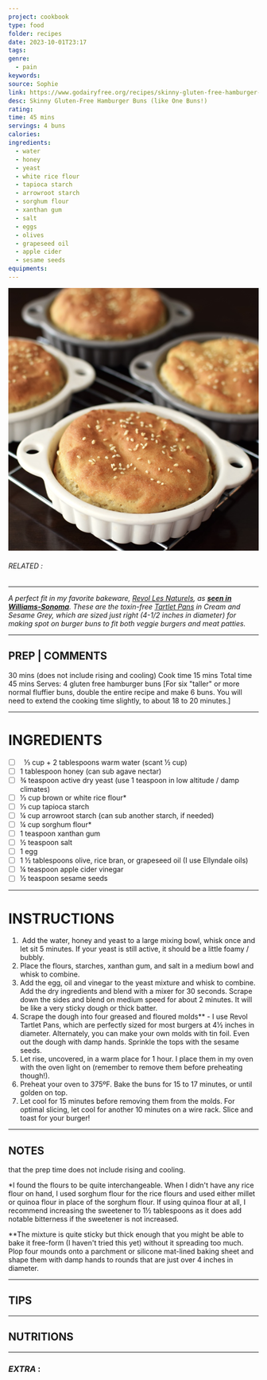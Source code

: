 ```yaml
---
project: cookbook
type: food
folder: recipes
date: 2023-10-01T23:17
tags: 
genre:
  - pain
keywords: 
source: Sophie
link: https://www.godairyfree.org/recipes/skinny-gluten-free-hamburger-buns
desc: Skinny Gluten-Free Hamburger Buns (like One Buns!)
rating: 
time: 45 mins
servings: 4 buns
calories: 
ingredients:
  - water
  - honey
  - yeast
  - white rice flour
  - tapioca starch
  - arrowroot starch
  - sorghum flour
  - xanthan gum
  - salt
  - eggs
  - olives
  - grapeseed oil
  - apple cider
  - sesame seeds
equipments:
---
```


![IMAGE](image_648.png)

###### *RELATED* : 
---
_A perfect fit in my favorite bakeware, [Revol Les Naturels](http://www.revol1768.com/us/43-les-naturels), as **[seen in Williams-Sonoma](http://www.williams-sonoma.com/products/revol-porcelain-tartlet-pans/?cm_src=AutoRel)**. These are the toxin-free [Tartlet Pans](http://www.revol1768.com/us/ramekins-and-souffles/118-les-naturels-set-of-2-tartlet-pans.html) in Cream and Sesame Grey, which are sized just right (4-1/2 inches in diameter) for making spot on burger buns to fit both veggie burgers and meat patties._

---
## PREP | COMMENTS

30 mins (does not include rising and cooling)
Cook time 15 mins
Total time 45 mins
Serves: 4 gluten free hamburger buns [For six "taller" or more normal fluffier buns, double the entire recipe and make 6 buns. You will need to extend the cooking time slightly, to about 18 to 20 minutes.]

---
# INGREDIENTS

- [ ]   ⅓ cup + 2 tablespoons warm water (scant ½ cup)
- [ ] 1 tablespoon honey (can sub agave nectar)
- [ ] ¾ teaspoon active dry yeast (use 1 teaspoon in low altitude / damp climates)
- [ ] ⅓ cup brown or white rice flour*
- [ ] ⅓ cup tapioca starch
- [ ] ¼ cup arrowroot starch (can sub another starch, if needed)
- [ ] ¼ cup sorghum flour*
- [ ] 1 teaspoon xanthan gum
- [ ] ½ teaspoon salt
- [ ] 1 egg
- [ ] 1 ½ tablespoons olive, rice bran, or grapeseed oil (I use Ellyndale oils)
- [ ] ¼ teaspoon apple cider vinegar
- [ ] ½ teaspoon sesame seeds

---
# INSTRUCTIONS

1.  Add the water, honey and yeast to a large mixing bowl, whisk once and let sit 5 minutes. If your yeast is still active, it should be a little foamy / bubbly.
2. Place the flours, starches, xanthan gum, and salt in a medium bowl and whisk to combine.
3. Add the egg, oil and vinegar to the yeast mixture and whisk to combine. Add the dry ingredients and blend with a mixer for 30 seconds. Scrape down the sides and blend on medium speed for about 2 minutes. It will be like a very sticky dough or thick batter.
4. Scrape the dough into four greased and floured molds** - I use Revol Tartlet Pans, which are perfectly sized for most burgers at 4½ inches in diameter. Alternately, you can make your own molds with tin foil. Even out the dough with damp hands. Sprinkle the tops with the sesame seeds.
5. Let rise, uncovered, in a warm place for 1 hour. I place them in my oven with the oven light on (remember to remove them before preheating though!).
6. Preheat your oven to 375ºF. Bake the buns for 15 to 17 minutes, or until golden on top.
7. Let cool for 15 minutes before removing them from the molds. For optimal slicing, let cool for another 10 minutes on a wire rack. Slice and toast for your burger!

---
## NOTES

that the prep time does not include rising and cooling.

*I found the flours to be quite interchangeable. When I didn't have any rice flour on hand, I used sorghum flour for the rice flours and used either millet or quinoa flour in place of the sorghum flour. If using quinoa flour at all, I recommend increasing the sweetener to 1½ tablespoons as it does add notable bitterness if the sweetener is not increased.

**The mixture is quite sticky but thick enough that you might be able to bake it free-form (I haven't tried this yet) without it spreading too much. Plop four mounds onto a parchment or silicone mat-lined baking sheet and shape them with damp hands to rounds that are just over 4 inches in diameter.

---
## TIPS



---
## NUTRITIONS



---
### *EXTRA* :



